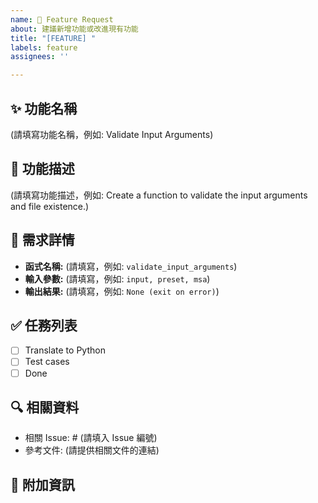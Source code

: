 ```yaml
---
name: 🚀 Feature Request
about: 建議新增功能或改進現有功能
title: "[FEATURE] "
labels: feature
assignees: ''

---
```


## ✨ 功能名稱
<!-- 請描述這個 Feature 的名稱 -->
(請填寫功能名稱，例如: Validate Input Arguments)

## 📌 功能描述
<!-- 請詳細描述這個功能的目的與作用 -->
(請填寫功能描述，例如: Create a function to validate the input arguments and file existence.)

## 🔧 需求詳情
- **函式名稱:** (請填寫，例如: `validate_input_arguments`)
- **輸入參數:** (請填寫，例如: `input, preset, msa`)
- **輸出結果:** (請填寫，例如: `None (exit on error)`)

## ✅ 任務列表
<!-- 請列出這個功能開發的子任務 -->
- [ ] Translate to Python
- [ ] Test cases
- [ ] Done

## 🔍 相關資料
<!-- 如果有相關的技術文檔或 Issue，請提供連結 -->
- 相關 Issue: # (請填入 Issue 編號)
- 參考文件: (請提供相關文件的連結)

## 📸 附加資訊
<!-- 如果有設計圖、流程圖或截圖，請附上 -->

